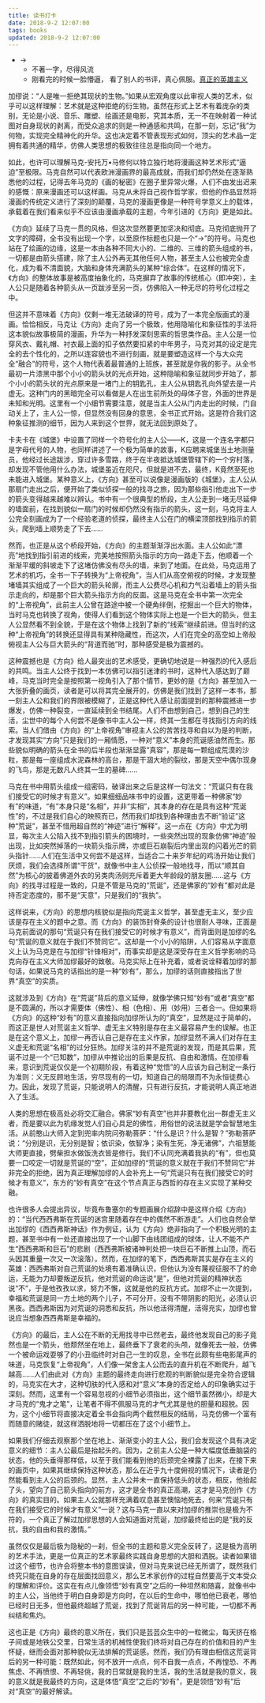 ```yaml
---
title: 读书打卡
date: 2018-9-2 12:07:00
tags: books
updated: 2018-9-2 12:07:00
---
```


- ->
    - 不著一字，尽得风流
    - 刚看完的时候一脸懵逼， 看了别人的书评，真心佩服。[真正的英雄主义](https://book.douban.com/review/8540349/)

加缪说：“人是唯一拒绝其现状的生物。”如果从宏观角度以此审视人类的艺术，似乎可以这样理解：艺术就是这种拒绝的衍生物。虽然在形式上艺术有着庞杂的类别，无论是小说、音乐、雕塑、绘画还是电影，究其本质，无一不在映射着一种试图对自身现状的剥离，而受众追求的则是一种通感和共鸣，在那一刻，忘记“我”为何物，实现完全精神化的升华。这也决定着不管表现形式如何，顶尖的艺术品一定拥有着共通的精华，仿佛人类思想的极致往往总是指向同一个地方。

如此，也许可以理解马克-安托万•马修何以特立独行地将漫画这种艺术形式“逼迫”至极限。马克自然可以代表欧洲漫画界的最高成就，而我们却仍然处在逐渐熟悉他的过程，记得去年马克的《画的秘密》在圈子里异常火爆，人们不由发出迟来的感慨：原来漫画还可以这样画。马克从未将自己视作哲学家，但他的作品显然将漫画的传统定义进行了深刻的颠覆，马克的漫画更像是一种符号学意义上的载体，承载着在我们看来似乎不应该由漫画承载的主题，今年引进的《方向》更是如此。

《方向》延续了马克一贯的风格，但这次显然要更加坚决和彻底。马克彻底抛开了文字的障碍，全书没有出现一个字，以至原作标题也只是一个“→”的符号。马克也站在了绘画的边缘，这是一本由各种不同大小的、二维的、三维的箭头组成的书，一切都是由箭头搭建，除了主人公外再无其他任何人物，甚至主人公也被完全虚化，成为看不清面貌，大脑和身体充满箭头的某种“综合体”。在这样的情况下，《方向》的整体故事是被高度抽象化的，马克摒弃了故事的传统核心（即冲突），主人公只是随着各种箭头从一页跋涉至另一页，仿佛陷入一种无尽的符号化过程之中。


但这并不意味着《方向》仅剩一堆无法破译的符号，成为了一本完全版画式的漫画。恰恰相反，马克让《方向》走向了另一个极致，他用隐喻化和象征性的手法将这本貌似故事极简的漫画，升华为一种抒发深刻思索的哲思类作品。主人公是一位穿风衣、戴礼帽、衬衣最上面的扣子依然要扣紧的中年男子，马克对其的设定是完全的去个性化的，之所以连容貌也不进行刻画，就是要塑造这样一个与大众完全“融合”的符号，这个人物代表着最普通的上班族，甚至就是你我的影子。从全书最初一片漆黑中那个小小的箭头状的光点开始，这种隐喻和象征就同步开始了，那个小小的箭头状的光点原来是一堵门上的钥匙孔，主人公从钥匙孔向外望去是一片虚无。这种门内的黑暗完全可以看做是人在出生前所处的母体子宫，外面的世界是未知和光明。这里有一个小细节需要注意，就是当主人公从门内走出的时候，门自动关上了，主人公一惊，但显然没有回身的意思，全书正式开始。这是符合我们这种象征推测的细节，因为人来到这个世界，就无法回到原处了。


卡夫卡在《城堡》中设置了同样一个符号化的主人公——K，这是一个连名字都只是字母代号的人物，也同样讲述了一个极为简单的故事，K应聘来城堡当土地测量员，他经过长途跋涉，穿过许多雪路，终于在半夜抵达城堡管辖下的一个穷村落，却发现不管他用什么办法，城堡虽近在咫尺，但就是进不去，最终，K竟然至死也未能进入城堡。某种意义上，《方向》甚至可以说像是漫画版的《城堡》，主人公从那扇门走出之后，便开始了类似侦探一般的找寻之旅，因为那些指引他走出下一步的箭头变得越来越难以辨认。书中有一个很典型的桥段，主人公走到一堵无尽延伸的墙面前，在找到貌似一扇门的时候却仍然没有指示的箭头，这一刻，马克将主人公完全刻画成为了一个经验老道的侦探，最终主人公在门的横梁顶部找到指示的箭头，爬到墙上顺势走了下去……

然而，也正是从这个桥段开始，《方向》的主题渐渐浮出水面。主人公如此“漂亮”地找到指引前进的线索，完美地按照箭头指示的方向一路走下去，他顺着一个渐渐平缓的斜坡走下了这堵仿佛没有尽头的墙，来到了地面。在此处，马克运用了艺术的机巧，全书一下子转换为“上帝视角”，当人们从高空俯视的时候，才发现整堵墙其实组成了一个巨大的箭头轮廓，而主人公费尽心机和力气沿着墙上的箭头指示走向的，却是那个巨大箭头指示方向的反面。这是马克在全书中第一次完全的“上帝视角”，此前主人公曾在路途中被一个硬角绊倒，挖掘出一个巨大的物体，当时马克也转换了视角，使得人们看到这个物体实际上也是一个巨大的箭头，但主人公显然看不到全貌，于是在这个物体上找到了新的“线索”继续前进。但当时的这种“上帝视角”的转换还显得具有某种隐藏性，而这次，人们在完全的高空如上帝般俯视主人公与巨大箭头的“背道而驰”时，那种感受是极为震撼的。


这种震撼也是《方向》给人最突出的艺术感受，更确切地说是一种强烈的代入感后的共鸣。当主人公终于找到一本仿佛可以指引迷津的书时，这种代入感达到了巅峰，马克当时完全是按照第一视角引入了那个情节，更妙的是《方向》甚至加入一大张折叠的画页，读者是可以将其完全展开的，仿佛是我们找到了这样一本书，那一刻主人公和我们的界限被模糊了，正是这种代入感让前面提到的那种震撼进一步爆发，仿佛一种裂变，一直延续到全书结尾。人们不由想到自己，想到自己的生活，尘世中的每个人何尝不是像书中主人公一样，终其一生都在寻找指引方向的线索。当人们借由《方向》的“上帝视角”审视主人公的苦苦找寻和自以为是的判断，才发现其实“方向”只是我们的一厢情愿，一种对“意义”本身的荒诞感油然而生。那些貌似明确的箭头在全书的后半段也渐渐显露“真容”，那是每一颗组成荒漠的沙粒，那是每一座组成水泥森林的高台，那是干涸大地的裂纹，那是天空中偶尔现身的飞鸟，那是无数凡人终其一生的墓碑……


马克在书中用箭头组成一组密码，破译出来之后是这样一句法文：“荒诞只有在我们接受它的时候才有意义”。如果细细品味书中的设置，这更带着一种佛家“妙有”的味道，“有”本身只是“名相”，并非“实相”，其本身的存在是具有这种“荒诞性”的，不过是我们自心的映照而已，然而我们却找到各种理由去不断“验证”这种“荒诞”，甚至不惜用超自然的“神迹”进行“解释”。这一点在《方向》中尤为明显，每次主人公陷入找不到指引箭头的困境时，一些突然出现的现象仿佛“神迹”般出现，比如突然掉落的一块箭头指示牌，亦或巨石崩裂后内里出现的闪着光芒的箭头指针……人们在生活中又何尝不是这样，当适合二十来岁年纪的鸡汤开始让我们厌烦，我们会选择所谓“干货”，就像书中主人公侦探一般地找寻，而以“顺其自然”为核心的披着佛道外衣的另类肉汤则充斥着更大年龄段的朋友圈……这与《方向》的找寻过程是一致的，只是不管是马克的“荒诞”，还是佛家的“妙有”都对此是持否定态度的，那不是“天意”，只是我们的“我执”。

这样说来，《方向》的思想内核貌似是指向荒诞主义哲学，甚至虚无主义，至少应该是存在主义的题中之意。而《方向》的装饰封脊条的设计也很耐人寻味，正面是马克前面说的那句“荒诞只有在我们接受它的时候才有意义”，而背面则是加缪的名句“荒诞的意义就在于我们不赞同它”。这却是一个小小的陷阱，人们容易从字面意义上认为马克是在与加缪“针锋相对”，而事实却是这是深受存在主义哲学影响的马克向存在主义大师加缪最好的致敬。马克实际上在补充着，或者说诠释着加缪的那句话，如果说马克的话指出的是一种“妙有”，那么，加缪的话则直接指出了世界“真空”的实质。

这就涉及到《方向》在“荒诞”背后的意义延伸，就像学佛只知“妙有”或者“真空”都是不圆满的，所以才需要体（佛性）、相（色相）、用（妙用）三者合一。但如果将《方向》的这种“妙有”的意义直接指向加缪所认为的“真空”，显然是过于简单的，而这正是世人对荒诞主义哲学、虚无主义特别是存在主义最容易产生的误解。也正是在这个意义上，加缪一再否认自己是存在主义作家，加缪显然不满人们对存在主义虚无和荒诞“名相”的过分狂热。加缪关注的并不是荒诞的发现，而是其后果，荒诞不过是一个“已知数”，加缪从中推论出的后果是反抗、自由和激情。在加缪看来，意识到荒诞仅仅是一个初期阶段，有着这种“觉悟”的人应该为自己制定一条行为准则：义无反顾地生活，穷尽现有的一切，知道自己的局限而不为永恒徒费心力。因此，发现了荒诞，只能说明人的清醒，只有进行反抗，才能说明人真正地进入了生活。

人类的思想在极高处必将交汇融合。佛家“妙有真空”也并非要教化出一群虚无主义者，而是要以此为机缘发觉人们自心具足的佛性，用俗世的说法就是学会智慧地生活。从前憨山大师入定到兜率内院问弥勒菩萨：“什么是识？什么是智？”弥勒菩萨说：“分别是识，无分别是智；依识染，依智净；染有生死，净无诸佛”，六祖慧能大师更直接，劈柴担水做饭洗衣皆是修行。我们不认同充满着我执的“有”，但也莫要一口咬定一切就是荒诞的“空”，正如加缪的“荒诞的意义就在于我们不赞同它”并非完全的拒绝，因为真正理解加缪的人会补充上一句“荒诞只有在我们接受它的时候才有意义”，东方的“妙有真空”在这个节点真正与西哲的存在主义实现了某种交融。

也许很多人会提出异议，毕竟布鲁塞尔的专题画展介绍辞中是这样介绍《方向》的：“当代西西弗斯在荒诞的迷宫里随着存在中的偶然不断游走”。人们也自然会举出加缪的《西西弗斯神话》作为例证，认为《方向》绝非指向了一个积极光明的主题，甚至书中有一处还直接出现了一个山脚下由线团组成的球体，让人不能不产生“西西弗斯和巨石”的悲剧（西西弗斯被诸神判处把一块巨石不断推上山顶，而石头因其重量一次又一次滚落）。然而，在加缪的笔下，西西弗斯其实是存在主义的英雄：西西弗斯对自己荒诞的处境有着准确认识，但他认为没有蔑视征服不了的命运，无能为力却要叛逆反抗，他对荒诞的命运说“是”，但他对荒诞的精神状态说“不”，于是他孜孜以求，努力不懈，这就是他的反抗方式。加缪不止一次提到，幸福和荒诞是同一方土地的两个儿子，不可分开，没有不带阴影的阳光，必须认识黑夜。西西弗斯因为对荒诞的洞悉和反抗，所以他活得清醒，活得充实，加缪也曾说应当想象西西弗斯是幸福的。


《方向》的最后，主人公在不断的无用找寻中已然老去，最终他发现自己的影子竟然也是一个箭头，他颓然坐在地上，最终垂下了衰老的头颅，就像死去一般，仿佛一个被命运戏耍够了的小丑临终时对自己一生的叹息，全书在此颇有些电影尾声的味道，马克恢复“上帝视角”，人们像一架舍主人公而去的直升机在不断爬升，越飞越高……人们由此对《方向》主题的最终走向进行悲观的判断貌似是完全符合逻辑的，马克实在大才，这种切肤的代入感和对“意义”本身的否定给人的印象确实过于深刻。然而，这里有一个容易忽视的小细节必须指出，这个细节虽然微小，却是大才马克的“鬼才之笔”，让笔者不得不佩服马克的才气尤其是他的胆量和超脱。因为，这个小细节将直接决定着全书会指向两个截然相反的结局，马克仿佛一个富有而随意的赌徒，就这样洒脱地将一切都压在了这个小细节上。

如果我们仔细去观察那个坐在地上、渐渐变小的主人公，我们会发现这个具有决定意义的细节：主人公最后是抬起头的。因为，之前主人公是一种大幅度低垂脑袋的状态，他的头垂得那样低，以至于我们能看到他的后颈完全裸露了出来，在接下来的画页中，如果其继续保持这种状态，那么在近乎九十度俯视的情况下，读者是仍然能看到主人公的后颈的。显然，主人公并未一直保持低头的状态，相反，他抬起了头，望向了自己箭头指向的前方，这才是全书的真正高潮，这才是马克创作《方向》的真实目的。如果主人公就那样充满着叹息甚至懊恼地死去，何来“荒诞只有在我们接受它的时候才有意义”一说？这与马克一直以来对加缪的推崇也是极为不符的，一个真正了解过加缪思想的人会知道面对荒诞，加缪最终给出的是“我的反抗，我的自由和我的激情。”


虽然仅仅是最后极为隐秘的一刹，但全书的主题和意义完全反转了，这是极为高明的艺术手法，更是一位真正的艺术家最终实践自身思想的大胆和洒脱。读者如果错过这个细节，也许会将整本书的意图误读，但对马克来说已经无所谓了，既然我们终究只能在自身的存在层面找回意义，那么艺术家创作的过程自然要高于文本受众的理解和评价。这实在有点儿像领悟“妙有真空”之后的一种坦然和随喜，就像书中的主人公，当他终于明白自身即是方向时，在以后的生命中，哪怕他已衰老，哪怕已经时日无多，但他最终超越了荒诞，找到了荒诞背后的另一种可能，一切都不再纠结和焦灼。

这也正是《方向》最终的意义所在，我们只是芸芸众生中的一粒微尘，每天挤在格子间或是地铁公交里，日常生活的机械性使我们终将对自己存在的价值和目的产生怀疑，继而会面对那种貌似无法排解的荒诞感。然而，我们仍有理由相信这荒诞背后的另一种可能：既然如此，何不放开一点点，何不自我一点点，不再惶恐、不再焦虑、不再愤恨、不再轻佻，我的日常就是我的生活，我的生活就是我的意义，我的意义就是我最终的方向，这是体悟“真空”之后的“妙有”，更是领悟“妙有”后对“真空”的最好解读。
